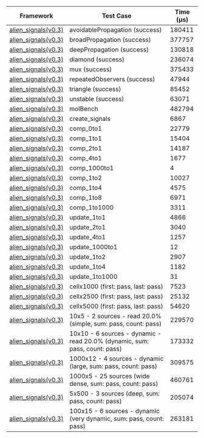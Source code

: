 | Framework | Test Case | Time (μs) |
| --- | --- | --- |
| [alien_signals(v0.3)](https://github.com/medz/alien-signals-dart) | avoidablePropagation (success) | 180411 |
| [alien_signals(v0.3)](https://github.com/medz/alien-signals-dart) | broadPropagation (success) | 377757 |
| [alien_signals(v0.3)](https://github.com/medz/alien-signals-dart) | deepPropagation (success) | 130818 |
| [alien_signals(v0.3)](https://github.com/medz/alien-signals-dart) | diamond (success) | 236074 |
| [alien_signals(v0.3)](https://github.com/medz/alien-signals-dart) | mux (success) | 375433 |
| [alien_signals(v0.3)](https://github.com/medz/alien-signals-dart) | repeatedObservers (success) | 47944 |
| [alien_signals(v0.3)](https://github.com/medz/alien-signals-dart) | triangle (success) | 85452 |
| [alien_signals(v0.3)](https://github.com/medz/alien-signals-dart) | unstable (success) | 63071 |
| [alien_signals(v0.3)](https://github.com/medz/alien-signals-dart) | molBench | 482794 |
| [alien_signals(v0.3)](https://github.com/medz/alien-signals-dart) | create_signals | 6867 |
| [alien_signals(v0.3)](https://github.com/medz/alien-signals-dart) | comp_0to1 | 22779 |
| [alien_signals(v0.3)](https://github.com/medz/alien-signals-dart) | comp_1to1 | 15404 |
| [alien_signals(v0.3)](https://github.com/medz/alien-signals-dart) | comp_2to1 | 14187 |
| [alien_signals(v0.3)](https://github.com/medz/alien-signals-dart) | comp_4to1 | 1677 |
| [alien_signals(v0.3)](https://github.com/medz/alien-signals-dart) | comp_1000to1 | 4 |
| [alien_signals(v0.3)](https://github.com/medz/alien-signals-dart) | comp_1to2 | 10027 |
| [alien_signals(v0.3)](https://github.com/medz/alien-signals-dart) | comp_1to4 | 4575 |
| [alien_signals(v0.3)](https://github.com/medz/alien-signals-dart) | comp_1to8 | 6971 |
| [alien_signals(v0.3)](https://github.com/medz/alien-signals-dart) | comp_1to1000 | 3311 |
| [alien_signals(v0.3)](https://github.com/medz/alien-signals-dart) | update_1to1 | 4866 |
| [alien_signals(v0.3)](https://github.com/medz/alien-signals-dart) | update_2to1 | 3040 |
| [alien_signals(v0.3)](https://github.com/medz/alien-signals-dart) | update_4to1 | 1257 |
| [alien_signals(v0.3)](https://github.com/medz/alien-signals-dart) | update_1000to1 | 12 |
| [alien_signals(v0.3)](https://github.com/medz/alien-signals-dart) | update_1to2 | 2907 |
| [alien_signals(v0.3)](https://github.com/medz/alien-signals-dart) | update_1to4 | 1182 |
| [alien_signals(v0.3)](https://github.com/medz/alien-signals-dart) | update_1to1000 | 31 |
| [alien_signals(v0.3)](https://github.com/medz/alien-signals-dart) | cellx1000 (first: pass, last: pass) | 7523 |
| [alien_signals(v0.3)](https://github.com/medz/alien-signals-dart) | cellx2500 (first: pass, last: pass) | 25132 |
| [alien_signals(v0.3)](https://github.com/medz/alien-signals-dart) | cellx5000 (first: pass, last: pass) | 54620 |
| [alien_signals(v0.3)](https://github.com/medz/alien-signals-dart) | 10x5 - 2 sources - read 20.0% (simple, sum: pass, count: pass) | 229570 |
| [alien_signals(v0.3)](https://github.com/medz/alien-signals-dart) | 10x10 - 6 sources - dynamic - read 20.0% (dynamic, sum: pass, count: pass) | 173332 |
| [alien_signals(v0.3)](https://github.com/medz/alien-signals-dart) | 1000x12 - 4 sources - dynamic (large, sum: pass, count: pass) | 309575 |
| [alien_signals(v0.3)](https://github.com/medz/alien-signals-dart) | 1000x5 - 25 sources (wide dense, sum: pass, count: pass) | 460761 |
| [alien_signals(v0.3)](https://github.com/medz/alien-signals-dart) | 5x500 - 3 sources (deep, sum: pass, count: pass) | 205074 |
| [alien_signals(v0.3)](https://github.com/medz/alien-signals-dart) | 100x15 - 6 sources - dynamic (very dynamic, sum: pass, count: pass) | 263181 |
